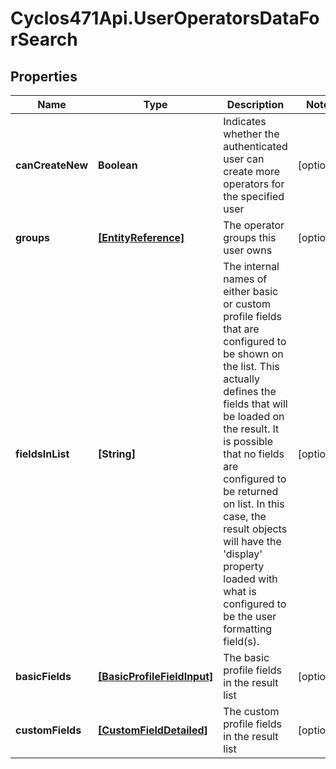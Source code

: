 # Cyclos471Api.UserOperatorsDataForSearch

## Properties
Name | Type | Description | Notes
------------ | ------------- | ------------- | -------------
**canCreateNew** | **Boolean** | Indicates whether the authenticated user can create more operators  for the specified user  | [optional] 
**groups** | [**[EntityReference]**](EntityReference.md) | The operator groups this user owns | [optional] 
**fieldsInList** | **[String]** | The internal names of either basic or custom profile fields that are configured to be shown on the list. This actually defines the fields that will be loaded on the result. It is possible that no fields are configured to be returned on list. In this case, the result objects will have the &#39;display&#39; property loaded with what is configured to be the user formatting field(s).   | [optional] 
**basicFields** | [**[BasicProfileFieldInput]**](BasicProfileFieldInput.md) | The basic profile fields in the result list | [optional] 
**customFields** | [**[CustomFieldDetailed]**](CustomFieldDetailed.md) | The custom profile fields in the result list | [optional] 



